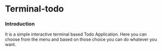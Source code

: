 # Terminal-todo
### Introduction
It is a simple interactive terminal based Todo Application. Here you can choose from the menu and based on those choice you can do whatever you want.
